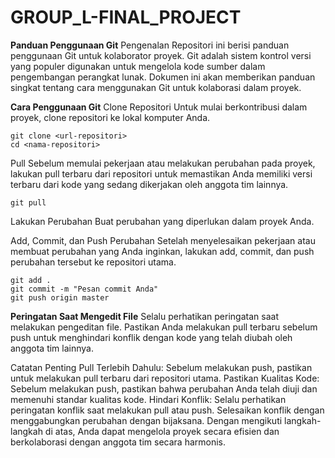 # GROUP_L-FINAL_PROJECT

**Panduan Penggunaan Git**
Pengenalan Repositori ini berisi panduan penggunaan Git untuk kolaborator proyek. Git adalah sistem kontrol versi yang populer digunakan untuk mengelola kode sumber dalam pengembangan perangkat lunak. Dokumen ini akan memberikan panduan singkat tentang cara menggunakan Git untuk kolaborasi dalam proyek.

**Cara Penggunaan Git**
Clone Repositori Untuk mulai berkontribusi dalam proyek, clone repositori ke lokal komputer Anda.

    git clone <url-repositori>
    cd <nama-repositori>

Pull Sebelum memulai pekerjaan atau melakukan perubahan pada proyek, lakukan pull terbaru dari repositori untuk memastikan Anda memiliki versi terbaru dari kode yang sedang dikerjakan oleh anggota tim lainnya.

    git pull

Lakukan Perubahan Buat perubahan yang diperlukan dalam proyek Anda.

Add, Commit, dan Push Perubahan Setelah menyelesaikan pekerjaan atau membuat perubahan yang Anda inginkan, lakukan add, commit, dan push perubahan tersebut ke repositori utama.

    git add .
    git commit -m "Pesan commit Anda"
    git push origin master

**Peringatan Saat Mengedit File**
Selalu perhatikan peringatan saat melakukan pengeditan file. Pastikan Anda melakukan pull terbaru sebelum push untuk menghindari konflik dengan kode yang telah diubah oleh anggota tim lainnya.

Catatan Penting Pull Terlebih Dahulu: Sebelum melakukan push, pastikan untuk melakukan pull terbaru dari repositori utama. Pastikan Kualitas Kode: Sebelum melakukan push, pastikan bahwa perubahan Anda telah diuji dan memenuhi standar kualitas kode. Hindari Konflik: Selalu perhatikan peringatan konflik saat melakukan pull atau push. Selesaikan konflik dengan menggabungkan perubahan dengan bijaksana. Dengan mengikuti langkah-langkah di atas, Anda dapat mengelola proyek secara efisien dan berkolaborasi dengan anggota tim secara harmonis.
